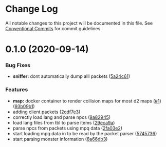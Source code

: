 # Change Log

All notable changes to this project will be documented in this file.
See [Conventional Commits](https://conventionalcommits.org) for commit guidelines.

# 0.1.0 (2020-09-14)


### Bug Fixes

* **sniffer:** dont automatically dump alll packets ([5a24c61](https://github.com/blacha/diablo2/commit/5a24c6127abaf3be00473604f494e16f4c881a5a))


### Features

* **map:** docker container to render collision maps for most d2 maps ([#1](https://github.com/blacha/diablo2/issues/1)) ([93b09b1](https://github.com/blacha/diablo2/commit/93b09b13df18bd6211a09a9af62ce6c051f9c9e2))
* adding client packets ([2cdf7e3](https://github.com/blacha/diablo2/commit/2cdf7e3e4c13471fcad75f2c31cd008c2ec9c286))
* correctly load lang and parse npcs ([9a82945](https://github.com/blacha/diablo2/commit/9a8294541b0b778449cbf811bed82bae1078379f))
* load lang files from tbl to parse items ([29eca9a](https://github.com/blacha/diablo2/commit/29eca9a8226b7f3f8155df628bd7772d5e98e48a))
* parse npcs from packets using mpq data ([2fa03e2](https://github.com/blacha/diablo2/commit/2fa03e23ddc449e4a19ac687d13dc51cd31abbea))
* start loading mpq data in to be read by the packet parser ([5745736](https://github.com/blacha/diablo2/commit/5745736b03fa0978a0b0eb420527925fbb3ef1de))
* start parsing monster information ([8a66db3](https://github.com/blacha/diablo2/commit/8a66db3c91f0686d41c73827ca31c493a5fc4c77))
